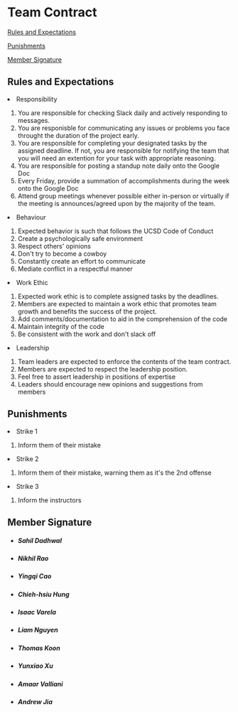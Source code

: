 # Team Contract

[Rules and Expectations](#rules-and-expectations)

[Punishments](#punishments)

[Member Signature](#member-signature)

## **Rules and Expectations**

<li>Responsibility</li>
<ol>
    <li>You are responsible for checking Slack daily and actively responding to messages.</li>
    <li>You are responisble for communicating any issues or problems you face throught the duration of the project early.</li>
    <li>You are responsible for completing your designated tasks by the assigned deadline. If not, you are responsible for notifying the team that you will need an extention for your task with appropriate reasoning.</li>
    <li>You are responsible for posting a standup note daily onto the Google Doc</li>
    <li>Every Friday, provide a summation of accomplishments during the week onto the Google Doc</li>
    <li>Attend group meetings whenever possible either in-person or virtually if the meeting is announces/agreed upon by the majority of the team.</li>
</ol>

    
<li>Behaviour</li>
<ol>
    <li>Expected behavior is such that follows the UCSD Code of Conduct</li>
    <li>Create a psychologically safe environment</li>
    <li>Respect others' opinions</li>
    <li>Don't try to become a cowboy</li>
    <li>Constantly create an effort to communicate</li>
    <li>Mediate conflict in a respectful manner</li>
</ol>

<li>Work Ethic</li>
<ol>
    <li>Expected work ethic is to complete assigned tasks by the deadlines.</li>
    <li>Members are expected to maintain a work ethic that promotes team growth and benefits the success of the project.</li>
    <li>Add comments/documentation to aid in the comprehension of the code</li>
    <li>Maintain integrity of the code</li>
    <li>Be consistent with the work and don't slack off</li>
</ol>


<li>Leadership</li>
<ol>
    <li>Team leaders are expected to enforce the contents of the team contract.</li>
    <li>Members are expected to respect the leadership position.</li>
    <li>Feel free to assert leadership in positions of expertise</li>
    <li>Leaders should encourage new opinions and suggestions from members</li>
</ol>

## **Punishments**
<li>Strike 1</li>
<ol>
    <li>Inform them of their mistake</li>
</ol>

<li>Strike 2</li>
<ol>
    <li>Inform them of their mistake, warning them as it's the 2nd offense</li>
</ol>

<li>Strike 3</li>
<ol>
    <li>Inform the instructors</li>
</ol>

## **Member Signature**
<ul>
    
##### <li> *Sahil Dadhwal* </li>
##### <li> *Nikhil Rao* </li>
##### <li> *Yingqi Cao* </li>
##### <li> *Chieh-hsiu Hung* </li>
##### <li> *Isaac Varela* </li>
##### <li> *Liam Nguyen* </li>
##### <li> *Thomas Koon* </li>
##### <li> *Yunxiao Xu* </li> 
##### <li> *Amaar Valliani* </li>
##### <li> *Andrew Jia* </li>

</ul>
